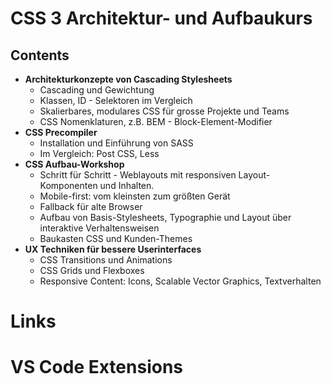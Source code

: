 # CSS 3 Architektur- und Aufbaukurs

## Contents

- **Architekturkonzepte von Cascading Stylesheets**
  - Cascading und Gewichtung
  - Klassen, ID - Selektoren im Vergleich
  - Skalierbares, modulares CSS für grosse Projekte und Teams
  - CSS Nomenklaturen, z.B. BEM - Block-Element-Modifier
- **CSS Precompiler**
  - Installation und Einführung von SASS
  - Im Vergleich: Post CSS, Less
- **CSS Aufbau-Workshop**
  - Schritt für Schritt - Weblayouts mit responsiven Layout-Komponenten und Inhalten.
  - Mobile-first: vom kleinsten zum größten Gerät
  - Fallback für alte Browser
  - Aufbau von Basis-Stylesheets, Typographie und Layout über interaktive Verhaltensweisen
  - Baukasten CSS und Kunden-Themes
- **UX Techniken für bessere Userinterfaces**
  - CSS Transitions und Animations
  - CSS Grids und Flexboxes
  - Responsive Content: Icons, Scalable Vector Graphics, Textverhalten

# Links

# VS Code Extensions
